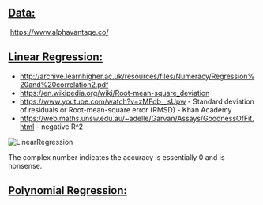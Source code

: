 ## <u>Data:</u> 

​	https://www.alphavantage.co/

## <u>Linear Regression:</u> 

- http://archive.learnhigher.ac.uk/resources/files/Numeracy/Regression%20and%20correlation2.pdf
- https://en.wikipedia.org/wiki/Root-mean-square_deviation
- https://www.youtube.com/watch?v=zMFdb__sUpw - Standard deviation of residuals or Root-mean-square error (RMSD) - Khan Academy
- https://web.maths.unsw.edu.au/~adelle/Garvan/Assays/GoodnessOfFit.html - negative R^2 

 

![LinearRegression](E:\Documents\Python\StockMarkets\LinearRegression.PNG)

The complex number indicates the accuracy is essentially 0 and is nonsense.



## <u>Polynomial Regression:</u>

